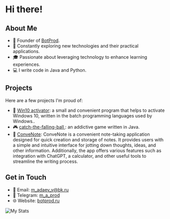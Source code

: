 # Hi there!

## About Me

- 💼 Founder of [BotProd](https://www.botprod.ru/).
- 🚀 Constantly exploring new technologies and their practical applications.
- 🎓 Passionate about leveraging technology to enhance learning experiences.
- 💻 I write code in Java and Python.

## Projects

Here are a few projects I'm proud of:

- 🔑 [Win10 activator](https://github.com/m-a-prod/activating-windows-10-11): a small and convenient program that helps to activate Windows 10, written in the batch programming languages used by Windows..
- 🎮 [catch-the-falling-ball
](https://github.com/m-a-prod/catch-the-falling-ball): an addictive game written in Java.
- 📝 [ConveNote](https://github.com/m-a-prod/ConveNote): ConveNote is a convenient note-taking application designed for quick creation and storage of notes. It provides users with a simple and intuitive interface for jotting down thoughts, ideas, and other information. Additionally, the app offers various features such as integration with ChatGPT, a calculator, and other useful tools to streamline the writing process.

## Get in Touch

- 📧 Email: m_adaev_v@bk.ru
- 💬 Telegram: [m_a_prod](https://t.me/m_a_prod/)
- 🌐 Website: [botprod.ru](https://www.botprod.ru/)

![My Stats](https://github-readme-stats.vercel.app/api?username=m-a-prod&show_icons=true&theme=transparent)
